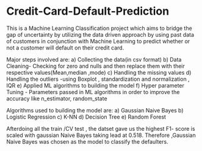 # Credit-Card-Default-Prediction
This is a Machine Learning Classification project which aims to bridge the gap of uncertainty by utilizing the data driven approach by using past data of customers in conjunction with Machine Learning to predict whether or not a customer will default on their credit card.

Major steps involved are:
a) Collecting the data(in csv format)
b) Data Cleaning- Checking for zero and nulls and then replace them with their respective values(Mean,median ,mode)
c) Handling the missing values
d) Handling the outliers -using Boxplot , standardization and normalization , IQR
e) Applied ML algorithms to building the model
f) Hyper parameter Tuning - Parameters passed in ML algorithms in order to improve the accuracy like n_estimator, random_state

Algorithms used to building the model are: 
a) Gaussian Naive Bayes
b) Logistic Regression 
c) K-NN
d) Decision Tree
e) Random Forest

Afterdoing all the train /CV test , the datset gave us the highest F1- score is scaled with gaussian Naive Bayes taking lead at 0.518.
Therefore ,Gaussian Naive Bayes was chosen as the model to classify the defaulters.
